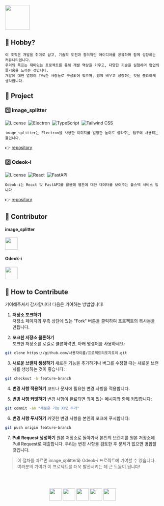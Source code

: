 <img src="https://github.com/user-attachments/assets/67c7e1ef-9ba4-4763-9650-789b06c8f49a"  height="80">

## 🤪 Hobby?
```
이 조직은 개발을 취미로 삼고, 기술적 도전과 창의적인 아이디어를 공유하며 함께 성장하는 커뮤니티입니다.
우리의 목표는 재미있는 프로젝트를 통해 개발 역량을 키우고, 다양한 기술을 실험하며 협업의 즐거움을 느끼는 것입니다.
개발에 대한 열정이 가득한 사람들로 구성되어 있으며, 함께 배우고 성장하는 것을 중요하게 생각합니다.
```

## 🤪 Project
### 1️⃣ image_splitter
![License](https://img.shields.io/badge/License-MIT-black)&nbsp;
![Electron](https://img.shields.io/badge/Electron-2d2d2f?style=flat&logo=electron&logoColor=fff)&nbsp;
![TypeScript](https://img.shields.io/badge/TypeScript-%23007ACC?style=flat&logo=typescript&logoColor=fff)&nbsp;
![Tailwind CSS](https://img.shields.io/badge/Tailwind%20CSS-%2338B2AC?style=flat&logo=tailwind-css&logoColor=fff)&nbsp;
```
image_splitter는 Electron을 사용한 이미지를 일정한 높이로 잘라주는 업무에 사용되는 툴입니다.
```
👉 [repository](https://github.com/Hobby2025/image_splitter)

### 2️⃣ Odeok-i
![License](https://img.shields.io/badge/License-MIT-black)&nbsp;
![React](https://img.shields.io/badge/React-61DAFB?style=flat&logo=react&logoColor=black)&nbsp;
![FastAPI](https://img.shields.io/badge/FastAPI-009688?style=flat&logo=fastapi&logoColor=white)
```
Odeok-i는 React 및 FastAPI를 활용해 웹툰에 대한 데이터를 보여주는 풀스텍 서비스 입니다.
```
👉 [repository](https://github.com/Hobby2025/Odeok-i)

## 🤪 Contributor
#### image_splitter
<a href="https://github.com/Hobby2025/image_splitter/graphs/contributors">
  <img src="https://contrib.rocks/image?repo=Hobby2025/image_splitter" height="40"/>
</a>

#### Odeok-i
<a href="https://github.com/Hobby2025/Odeok-i/graphs/contributors">
  <img src="https://contrib.rocks/image?repo=Hobby2025/Odeok-i" height="40"/>
</a>

## 🤪 How to Contribute
기여해주셔서 감사합니다! 다음은 기여하는 방법입니다!

1. **저장소 포크하기**  
저장소 페이지의 우측 상단에 있는 "Fork" 버튼을 클릭하여 프로젝트의 복사본을 만듭니다.

2. **포크한 저장소 클론하기**  
포크한 저장소를 로컬로 클론하려면, 아래 명령어를 사용하세요:
```bash
git clone https://github.com/사용자이름/프로젝트리포지토리.git
```

3. **새로운 브랜치 생성하기**
새로운 기능을 추가하거나 버그를 수정할 때는 새로운 브랜치를 생성하는 것이 좋습니다:
```bash
git checkout -b feature-branch
```

4. **변경 사항 적용하기**
코드나 문서에 필요한 변경 사항을 적용합니다.

5. **변경 사항 커밋하기**
변경 사항이 완료되면 의미 있는 메시지와 함께 커밋합니다:
```bash
git commit -am "새로운 기능 XYZ 추가"
```

6. **변경 사항 푸시하기**
커밋한 변경 사항을 본인의 포크에 푸시합니다:
```bash
git push origin feature-branch
```

7. **Pull Request 생성하기**
원본 저장소로 돌아가서 본인의 브랜치를 원본 저장소에 Pull Request로 제출합니다. 우리는 변경 사항을 검토한 후 문제가 없으면 병합할 것입니다.

> 이 절차를 따르면 image_splitter와 Odeok-i 프로젝트에 기여할 수 있습니다. 여러분의 기여가 이 프로젝트를 더욱 발전시키는 데 큰 도움이 됩니다!

<br/><br>

<div align="center">
  <img src="https://github.com/user-attachments/assets/bd9d8367-912e-4e2b-976a-1111d7857329" height="40">
  <img src="https://github.com/user-attachments/assets/bd9d8367-912e-4e2b-976a-1111d7857329" height="40">
  <img src="https://github.com/user-attachments/assets/bd9d8367-912e-4e2b-976a-1111d7857329" height="40">
  <img src="https://github.com/user-attachments/assets/bd9d8367-912e-4e2b-976a-1111d7857329" height="40">
  <img src="https://github.com/user-attachments/assets/bd9d8367-912e-4e2b-976a-1111d7857329" height="40">
</div>
